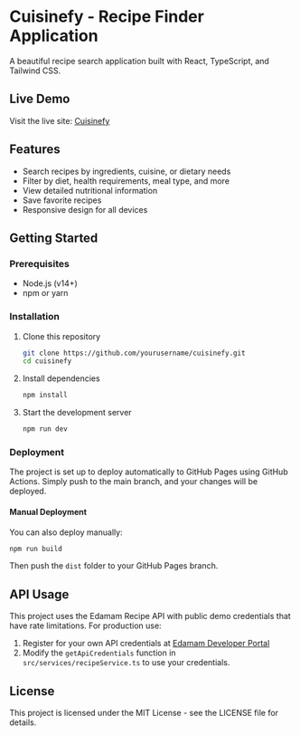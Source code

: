 
# Cuisinefy - Recipe Finder Application

A beautiful recipe search application built with React, TypeScript, and Tailwind CSS.

## Live Demo

Visit the live site: [Cuisinefy](https://yourusername.github.io/cuisinefy/)

## Features

- Search recipes by ingredients, cuisine, or dietary needs
- Filter by diet, health requirements, meal type, and more
- View detailed nutritional information
- Save favorite recipes
- Responsive design for all devices

## Getting Started

### Prerequisites

- Node.js (v14+)
- npm or yarn

### Installation

1. Clone this repository
   ```bash
   git clone https://github.com/yourusername/cuisinefy.git
   cd cuisinefy
   ```

2. Install dependencies
   ```bash
   npm install
   ```

3. Start the development server
   ```bash
   npm run dev
   ```

### Deployment

The project is set up to deploy automatically to GitHub Pages using GitHub Actions. Simply push to the main branch, and your changes will be deployed.

#### Manual Deployment

You can also deploy manually:

```bash
npm run build
```

Then push the `dist` folder to your GitHub Pages branch.

## API Usage

This project uses the Edamam Recipe API with public demo credentials that have rate limitations. For production use:

1. Register for your own API credentials at [Edamam Developer Portal](https://developer.edamam.com/edamam-recipe-api)
2. Modify the `getApiCredentials` function in `src/services/recipeService.ts` to use your credentials.

## License

This project is licensed under the MIT License - see the LICENSE file for details.

